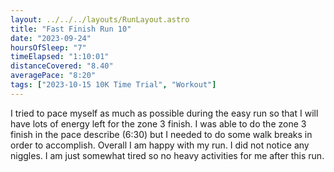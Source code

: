 ```yaml
---
layout: ../../../layouts/RunLayout.astro
title: "Fast Finish Run 10"
date: "2023-09-24"
hoursOfSleep: "7"
timeElapsed: "1:10:01"
distanceCovered: "8.40"
averagePace: "8:20"
tags: ["2023-10-15 10K Time Trial", "Workout"]
---
```


I tried to pace myself as much as possible during the easy run so that I will have lots of energy left for the zone 3 finish. I was able to do the zone 3 finish in the pace describe (6:30) but I needed to do some walk breaks in order to accomplish. Overall I am happy with my run. I did not notice any niggles. I am just somewhat tired so no heavy activities for me after this run.

